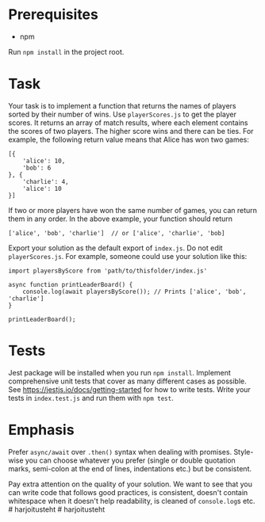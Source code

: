 # Prerequisites
* npm

Run `npm install` in the project root.

# Task
Your task is to implement a function that returns the names of players sorted by their number of wins. Use `playerScores.js` to get the player scores. It returns an array of match results, where each element contains the scores of two players. The higher score wins and there can be ties. For example, the following return value means that Alice has won two games: 
```
[{
    'alice': 10, 
    'bob': 6
}, {
    'charlie': 4, 
    'alice': 10
}]
```
If two or more players have won the same number of games, you can return them in any order. In the above example, your function should return 
```
['alice', 'bob', 'charlie']  // or ['alice', 'charlie', 'bob]
```

Export your solution as the default export of `index.js`. Do not edit `playerScores.js`. For example, someone could use your solution like this:
```
import playersByScore from 'path/to/thisfolder/index.js'

async function printLeaderBoard() {
    console.log(await playersByScore()); // Prints ['alice', 'bob', 'charlie']
}

printLeaderBoard();
```

# Tests
Jest package will be installed when you run `npm install`. Implement comprehensive unit tests that cover as many different cases as possible. See https://jestjs.io/docs/getting-started for how to write tests. Write your tests in `index.test.js` and run them with `npm test`.

# Emphasis
Prefer `async/await` over `.then()` syntax when dealing with promises. Style-wise you can choose whatever you prefer (single or double quotation marks, semi-colon at the end of lines, indentations etc.) but be consistent.

Pay extra attention on the quality of your solution. We want to see that you can write code that follows good practices, is consistent, doesn't contain whitespace when it doesn't help readability, is cleaned of `console.log`s etc.
#   h a r j o i t u s t e h t  
 #   h a r j o i t u s t e h t  
 